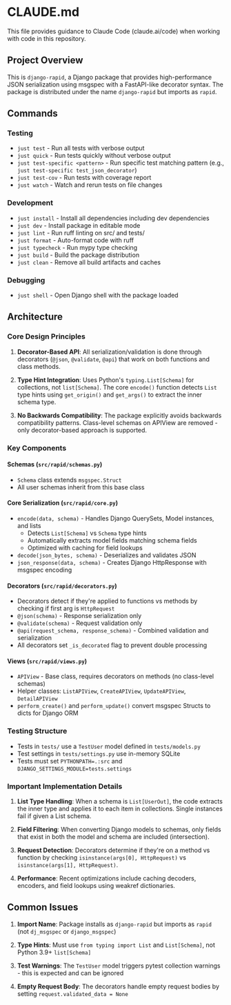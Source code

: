 # CLAUDE.md

This file provides guidance to Claude Code (claude.ai/code) when working with code in this repository.

## Project Overview

This is `django-rapid`, a Django package that provides high-performance JSON serialization using msgspec with a FastAPI-like decorator syntax. The package is distributed under the name `django-rapid` but imports as `rapid`.

## Commands

### Testing

- `just test` - Run all tests with verbose output
- `just quick` - Run tests quickly without verbose output
- `just test-specific <pattern>` - Run specific test matching pattern (e.g., `just test-specific test_json_decorator`)
- `just test-cov` - Run tests with coverage report
- `just watch` - Watch and rerun tests on file changes

### Development

- `just install` - Install all dependencies including dev dependencies
- `just dev` - Install package in editable mode
- `just lint` - Run ruff linting on src/ and tests/
- `just format` - Auto-format code with ruff
- `just typecheck` - Run mypy type checking
- `just build` - Build the package distribution
- `just clean` - Remove all build artifacts and caches

### Debugging

- `just shell` - Open Django shell with the package loaded

## Architecture

### Core Design Principles

1. **Decorator-Based API**: All serialization/validation is done through decorators (`@json`, `@validate`, `@api`) that work on both functions and class methods.

2. **Type Hint Integration**: Uses Python's `typing.List[Schema]` for collections, not `list[Schema]`. The core `encode()` function detects `List` type hints using `get_origin()` and `get_args()` to extract the inner schema type.

3. **No Backwards Compatibility**: The package explicitly avoids backwards compatibility patterns. Class-level schemas on APIView are removed - only decorator-based approach is supported.

### Key Components

#### Schemas (`src/rapid/schemas.py`)

- `Schema` class extends `msgspec.Struct`
- All user schemas inherit from this base class

#### Core Serialization (`src/rapid/core.py`)

- `encode(data, schema)` - Handles Django QuerySets, Model instances, and lists
  - Detects `List[Schema]` vs `Schema` type hints
  - Automatically extracts model fields matching schema fields
  - Optimized with caching for field lookups
- `decode(json_bytes, schema)` - Deserializes and validates JSON
- `json_response(data, schema)` - Creates Django HttpResponse with msgspec encoding

#### Decorators (`src/rapid/decorators.py`)

- Decorators detect if they're applied to functions vs methods by checking if first arg is `HttpRequest`
- `@json(schema)` - Response serialization only
- `@validate(schema)` - Request validation only
- `@api(request_schema, response_schema)` - Combined validation and serialization
- All decorators set `_is_decorated` flag to prevent double processing

#### Views (`src/rapid/views.py`)

- `APIView` - Base class, requires decorators on methods (no class-level schemas)
- Helper classes: `ListAPIView`, `CreateAPIView`, `UpdateAPIView`, `DetailAPIView`
- `perform_create()` and `perform_update()` convert msgspec Structs to dicts for Django ORM

### Testing Structure

- Tests in `tests/` use a `TestUser` model defined in `tests/models.py`
- Test settings in `tests/settings.py` use in-memory SQLite
- Tests must set `PYTHONPATH=.:src` and `DJANGO_SETTINGS_MODULE=tests.settings`

### Important Implementation Details

1. **List Type Handling**: When a schema is `List[UserOut]`, the code extracts the inner type and applies it to each item in collections. Single instances fail if given a List schema.

2. **Field Filtering**: When converting Django models to schemas, only fields that exist in both the model and schema are included (intersection).

3. **Request Detection**: Decorators determine if they're on a method vs function by checking `isinstance(args[0], HttpRequest)` vs `isinstance(args[1], HttpRequest)`.

4. **Performance**: Recent optimizations include caching decoders, encoders, and field lookups using weakref dictionaries.

## Common Issues

1. **Import Name**: Package installs as `django-rapid` but imports as `rapid` (not `dj_msgspec` or `django_msgspec`)

2. **Type Hints**: Must use `from typing import List` and `List[Schema]`, not Python 3.9+ `list[Schema]`

3. **Test Warnings**: The `TestUser` model triggers pytest collection warnings - this is expected and can be ignored

4. **Empty Request Body**: The decorators handle empty request bodies by setting `request.validated_data = None`
